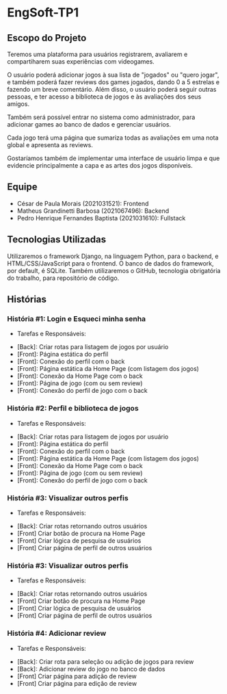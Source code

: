 # EngSoft-TP1

## Escopo do Projeto
Teremos uma plataforma para usuários registrarem, avaliarem e compartiharem suas experiências com videogames. 

O usuário poderá adicionar jogos à sua lista de "jogados" ou "quero jogar", e também poderá fazer reviews dos games jogados, dando 0 a 5 estrelas e fazendo um breve comentário. Além disso, o usuário poderá seguir outras pessoas, e ter acesso a biblioteca de jogos e às avaliações dos seus amigos.

Também será possível entrar no sistema como administrador, para adicionar games ao banco de dados e gerenciar usuários.

Cada jogo terá uma página que sumariza todas as avaliações em uma nota global e apresenta as reviews.

Gostaríamos também de implementar uma interface de usuário limpa e que evidencie principalmente a capa e as artes dos jogos disponíveis.


## Equipe
* César de Paula Morais (2021031521): Frontend
* Matheus Grandinetti Barbosa (2021067496): Backend
* Pedro Henrique Fernandes Baptista (2021031610): Fullstack

## Tecnologias Utilizadas
Utilizaremos o framework Django, na linguagem Python, para o backend, e HTML/CSS/JavaScript para o frontend. O banco de dados do framework, por default, é SQLite.
Também utilizaremos o GitHub, tecnologia obrigatória do trabalho, para repositório de código.

## Histórias
### História #1: Login e Esqueci minha senha
- Tarefas e Responsáveis:
* [Back]: Criar rotas para listagem de jogos por usuário
* [Front]: Página estática do perfil
* [Front]: Conexão do perfil com o back
* [Front]: Página estática da Home Page (com listagem dos jogos)
* [Front]: Conexão da Home Page com o back
* [Front]: Página de jogo (com ou sem review)
* [Front]: Conexão do perfil de jogo com o back

### História #2: Perfil e biblioteca de jogos
- Tarefas e Responsáveis:
* [Back]: Criar rotas para listagem de jogos por usuário
* [Front]: Página estática do perfil
* [Front]: Conexão do perfil com o back
* [Front]: Página estática da Home Page (com listagem dos jogos)
* [Front]: Conexão da Home Page com o back
* [Front]: Página de jogo (com ou sem review)
* [Front]: Conexão do perfil de jogo com o back

### História #3: Visualizar outros perfis
- Tarefas e Responsáveis:
* [Back]: Criar rotas retornando outros usuários
* [Front] Criar botão de procura na Home Page
* [Front] Criar lógica de pesquisa de usuários
* [Front] Criar página de perfil de outros usuários

### História #3: Visualizar outros perfis
- Tarefas e Responsáveis:
* [Back]: Criar rotas retornando outros usuários
* [Front] Criar botão de procura na Home Page
* [Front] Criar lógica de pesquisa de usuários
* [Front] Criar página de perfil de outros usuários

### História #4: Adicionar review
- Tarefas e Responsáveis:
* [Back]: Criar rota para seleção ou adição de jogos para review
* [Back]: Adicionar review do jogo no banco de dados
* [Front] Criar página para adição de review
* [Front] Criar página para edição de review